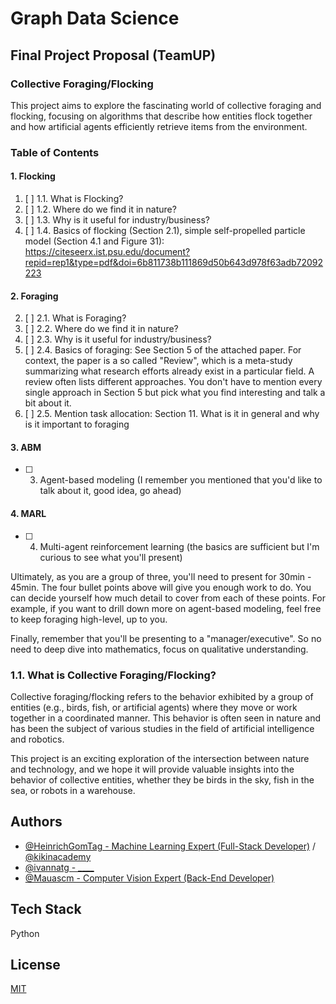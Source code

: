 # Graph Data Science

## Final Project Proposal (TeamUP)

### Collective Foraging/Flocking

This project aims to explore the fascinating world of collective foraging and flocking, focusing on algorithms that describe how entities flock together and how artificial agents efficiently retrieve items from the environment. 

### Table of Contents

#### 1. Flocking
1. [ ] 1.1. What is Flocking?
2. [ ] 1.2. Where do we find it in nature?
3. [ ] 1.3. Why is it useful for industry/business?
4. [ ] 1.4. Basics of flocking (Section 2.1), simple self-propelled particle model (Section 4.1 and Figure 31): https://citeseerx.ist.psu.edu/document?repid=rep1&type=pdf&doi=6b811738b111869d50b643d978f63adb72092223

#### 2. Foraging
2. [ ] 2.1. What is Foraging?
3. [ ] 2.2. Where do we find it in nature?
4. [ ] 2.3. Why is it useful for industry/business?
5. [ ] 2.4. Basics of foraging: See Section 5 of the attached paper. For context, the paper is a so called "Review", which is a meta-study summarizing what research efforts already exist in a particular field. A review often lists different approaches. You don't have to mention every single approach in Section 5 but pick what you find interesting and talk a bit about it.
6. [ ] 2.5. Mention task allocation: Section 11. What is it in general and why is it important to foraging

#### 3. ABM
- [ ] 3. Agent-based modeling (I remember you mentioned that you'd like to talk about it, good idea, go ahead)

#### 4. MARL
- [ ] 4. Multi-agent reinforcement learning (the basics are sufficient but I'm curious to see what you'll present)

Ultimately, as you are a group of three, you'll need to present for 30min - 45min. The four bullet points above will give you enough work to do. You can decide yourself how much detail to cover from each of these points. For example, if you want to drill down more on agent-based modeling, feel free to keep foraging high-level, up to you.

Finally, remember that you'll be presenting to a "manager/executive". So no need to deep dive into mathematics, focus on qualitative understanding.

### 1.1. What is Collective Foraging/Flocking?

Collective foraging/flocking refers to the behavior exhibited by a group of entities (e.g., birds, fish, or artificial agents) where they move or work together in a coordinated manner. This behavior is often seen in nature and has been the subject of various studies in the field of artificial intelligence and robotics.

This project is an exciting exploration of the intersection between nature and technology, and we hope it will provide valuable insights into the behavior of collective entities, whether they be birds in the sky, fish in the sea, or robots in a warehouse.

## Authors
- [@HeinrichGomTag - Machine Learning Expert (Full-Stack Developer)](https://github.com/HeinrichGomTag) / [@kikinacademy](https://github.com/kikinacademy)
- [@ivannatg - ____](https://github.com/ivannatg)
- [@Mauascm - Computer Vision Expert (Back-End Developer)](https://github.com/Mauascm)

## Tech Stack
Python

## License
[MIT](https://choosealicense.com/licenses/mit/)